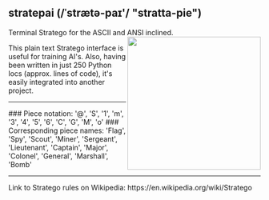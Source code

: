 ## stratepai (/ˈstrætə-paɪ'/ "stratta-pie")
Terminal Stratego for the ASCII and ANSI inclined.
<img src="https://github.com/KF-R/stratepai/assets/6677966/8b84c258-951c-4fdc-8db3-d35957dcb91c" align="right" height="266">

This plain text Stratego interface is useful for training AI's.  Also, having been written in just 250 Python locs (approx. lines of code), it's easily integrated into another project. 
<hr/>
### Piece notation: 
'@', 'S', '1', 'm', '3', '4', '5', '6', 'C', 'G', 'M', 'o'
### Corresponding piece names:
'Flag', 'Spy', 'Scout', 'Miner', 'Sergeant', 'Lieutenant', 'Captain', 'Major', 'Colonel', 'General', 'Marshall', 'Bomb'
<hr/>
Link to Stratego rules on Wikipedia:
https://en.wikipedia.org/wiki/Stratego
